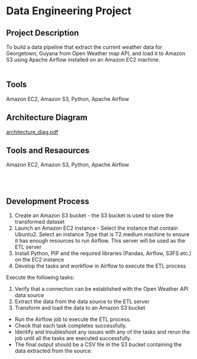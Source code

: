 # Data Engineering Project
## Project Description
To build a data pipeline that extract the current weather data for Georgetown, Guyana from Open Weather map API, and load it to Amazon S3 using Apache Airflow installed on an Amazon EC2 machine.
<br></br>

## Tools
Amazon EC2, Amazon S3, Python, Apache Airflow


## Architecture Diagram

[architecture_diag.pdf](https://github.com/user-attachments/files/17087933/architecture_diag.pdf)




## Tools and Resaources
Amazon EC2, Amazon S3, Python, Apache Airflow

<br></br>

## Development Process
1.	Create an Amazon S3 bucket - the S3 bucket is used to store the transformed dataset
2.	Launch an Amazon EC2 instance - Select the instance that contain Ubuntu2. Select an instance Type that is T2.medium machine to ensure it has enough resources to run Airflow. This server will be used as the ETL server
3.	Install Python, PIP and the required libraries (Pandas, Airflow, S3FS etc.) on the EC2 instance
4.	Develop the tasks and workflow in Airflow to execute the ETL process

Execute the following tasks:
1.	 Verify that a connection can be established with the Open Weather API data source
2.	 Extract the data from the data source to the ETL server
3.	 Transform and load the data to an Amazon S3 bucket

-	Run the Airflow job to execute the ETL process.
-	 Check that each task completes successfully.
-	 Identify and troubleshoot any issues with any of the tasks and rerun the job until all the tasks are executed successfully.
-	 The final output should be a CSV file in the S3 bucket containing the data extracted from the source.
